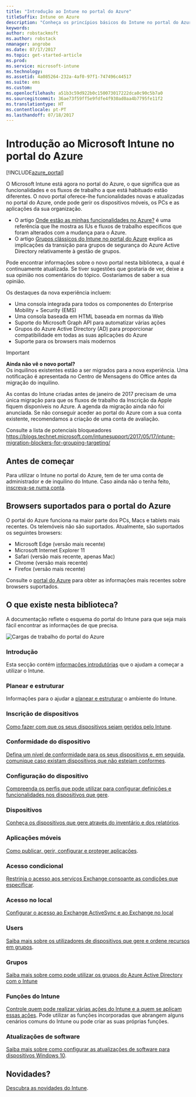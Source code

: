 ```yaml
---
title: "Introdução ao Intune no portal do Azure"
titleSuffix: Intune on Azure
description: "Conheça os princípios básicos do Intune no portal do Azure e como o pode ajudar a gerir os seus dispositivos.\""
keywords: 
author: robstackmsft
ms.author: robstack
nmanager: angrobe
ms.date: 07/17/2017
ms.topic: get-started-article
ms.prod: 
ms.service: microsoft-intune
ms.technology: 
ms.assetid: 4a085264-232a-4af0-97f1-747496c44517
ms.suite: ems
ms.custom: 
ms.openlocfilehash: a51b3c59d922b0c150073017222dca0c90c5b7a0
ms.sourcegitcommit: 36ae73f59ff5e9fdfe4f930ad0aa4b7795fe11f2
ms.translationtype: HT
ms.contentlocale: pt-PT
ms.lasthandoff: 07/18/2017
---
```

# <a name="introduction-to-microsoft-intune-in-the-azure-portal"></a>Introdução ao Microsoft Intune no portal do Azure


[!INCLUDE[azure_portal](./includes/azure_portal.md)]

O Microsoft Intune está agora no portal do Azure, o que significa que as funcionalidades e os fluxos de trabalho a que está habituado estão diferentes.
O novo portal oferece-lhe funcionalidades novas e atualizadas no portal do Azure, onde pode gerir os dispositivos móveis, os PCs e as aplicações da sua organização.

* O artigo [Onde estão as minhas funcionalidades no Azure?](ui-changes.md) é uma referência que lhe mostra as IUs e fluxos de trabalho específicos que foram alterados com a mudança para o Azure.
* O artigo [Grupos clássicos do Intune no portal do Azure](groups-get-started.md) explica as implicações da transição para grupos de segurança do Azure Active Directory relativamente à gestão de grupos.




Pode encontrar informações sobre o novo portal nesta biblioteca, a qual é continuamente atualizada. Se tiver sugestões que gostaria de ver, deixe a sua opinião nos comentários do tópico. Gostaríamos de saber a sua opinião.

Os destaques da nova experiência incluem:

- Uma consola integrada para todos os componentes do Enterprise Mobility + Security (EMS)
- Uma consola baseada em HTML baseada em normas da Web
- Suporte do Microsoft Graph API para automatizar várias ações
- Grupos do Azure Active Directory (AD) para proporcionar compatibilidade em todas as suas aplicações do Azure
- Suporte para os browsers mais modernos

> [!IMPORTANT]
> **Ainda não vê o novo portal?**<br>
> Os inquilinos existentes estão a ser migrados para a nova experiência. Uma notificação é apresentada no Centro de Mensagens do Office antes da migração do inquilino.
>
> As contas do Intune criadas antes de janeiro de 2017 precisam de uma única migração para que os fluxos de trabalho da Inscrição da Apple fiquem disponíveis no Azure. A agenda da migração ainda não foi anunciada. Se não conseguir aceder ao portal do Azure com a sua conta existente, recomendamos a criação de uma conta de avaliação.
>
> Consulte a lista de potenciais bloqueadores https://blogs.technet.microsoft.com/intunesupport/2017/05/17/intune-migration-blockers-for-grouping-targeting/


## <a name="before-you-start"></a>Antes de começar

Para utilizar o Intune no portal do Azure, tem de ter uma conta de administrador e de inquilino do Intune. Caso ainda não o tenha feito, [inscreva-se numa conta](https://portal.office.com/Signup/Signup.aspx?OfferId=40BE278A-DFD1-470a-9EF7-9F2596EA7FF9&dl=INTUNE_A&ali=1#0%20).

## <a name="supported-web-browsers-for-the-azure-portal"></a>Browsers suportados para o portal do Azure

O portal do Azure funciona na maior parte dos PCs, Macs e tablets mais recentes. Os telemóveis não são suportados.
Atualmente, são suportados os seguintes browsers:

- Microsoft Edge (versão mais recente)
- Microsoft Internet Explorer 11
- Safari (versão mais recente, apenas Mac)
- Chrome (versão mais recente)
- Firefox (versão mais recente)

Consulte o [portal do Azure](https://docs.microsoft.com/azure/azure-preview-portal-supported-browsers-devices) para obter as informações mais recentes sobre browsers suportados.

## <a name="whats-in-this-library"></a>O que existe nesta biblioteca?

A documentação reflete o esquema do portal do Intune para que seja mais fácil encontrar as informações de que precisa.

![Cargas de trabalho do portal do Azure](./media/azure-portal-workloads.png)

### <a name="introduction-and-get-started"></a>Introdução
Esta secção contém [informações introdutórias](introduction-intune.md) que o ajudam a começar a utilizar o Intune.
### <a name="plan-and-design"></a>Planear e estruturar
Informações para o ajudar a [planear e estruturar](/intune-classic/plan-design/introduction) o ambiente do Intune.
### <a name="device-enrollment"></a>Inscrição de dispositivos
[Como fazer com que os seus dispositivos sejam geridos pelo Intune](device-enrollment.md).
### <a name="device-compliance"></a>Conformidade do dispositivo
[Defina um nível de conformidade para os seus dispositivos e, em seguida, comunique caso existam dispositivos que não estejam conformes](device-compliance.md).
### <a name="device-configuration"></a>Configuração do dispositivo
[Compreenda os perfis que pode utilizar para configurar definições e funcionalidades nos dispositivos que gere](device-profiles.md).
### <a name="devices"></a>Dispositivos
[Conheça os dispositivos que gere através do inventário e dos relatórios](device-management.md).
### <a name="mobile-apps"></a>Aplicações móveis
[Como publicar, gerir, configurar e proteger aplicações](app-management.md).
### <a name="conditional-access"></a>Acesso condicional
[Restrinja o acesso aos serviços Exchange consoante as condições que especificar](conditional-access.md).
### <a name="on-premises-access"></a>Acesso no local
[Configurar o acesso ao Exchange ActiveSync e ao Exchange no local](/intune-classic/deploy-use/mobile-device-management-with-exchange-activesync-and-microsoft-intune)
### <a name="users"></a>Users
[Saiba mais sobre os utilizadores de dispositivos que gere e ordene recursos em grupos](users-add.md).
### <a name="groups"></a>Grupos
[Saiba mais sobre como pode utilizar os grupos do Azure Active Directory com o Intune](groups-get-started.md)
### <a name="intune-roles"></a>Funções do Intune
[Controle quem pode realizar várias ações do Intune e a quem se aplicam essas ações](role-based-access-control.md). Pode utilizar as funções incorporadas que abrangem alguns cenários comuns do Intune ou pode criar as suas próprias funções.
### <a name="software-updates"></a>Atualizações de software
[Saiba mais sobre como configurar as atualizações de software para dispositivos Windows 10](windows-update-for-business-configure.md).



## <a name="whats-new"></a>Novidades?

[Descubra as novidades do Intune](whats-new.md).
